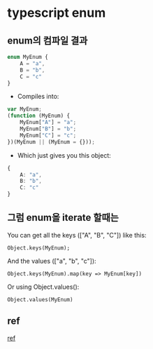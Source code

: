 # typescript enum

## enum의 컴파일 결과
```ts
enum MyEnum {
    A = "a",
    B = "b",
    C = "c"
}
```
- Compiles into:  
```ts
var MyEnum;
(function (MyEnum) {
    MyEnum["A"] = "a";
    MyEnum["B"] = "b";
    MyEnum["C"] = "c";
})(MyEnum || (MyEnum = {}));
```
- Which just gives you this object:  
```ts
{
    A: "a",
    B: "b",
    C: "c"
}
```
## 그럼 enum을 iterate 할때는 

You can get all the keys (["A", "B", "C"]) like this:
```
Object.keys(MyEnum);
```
And the values (["a", "b", "c"]):
```
Object.keys(MyEnum).map(key => MyEnum[key])
```
Or using Object.values():
```
Object.values(MyEnum)
```
## ref
[ref](https://stackoverflow.com/questions/39372804/how-can-i-loop-through-enum-values-for-display-in-radio-buttons)